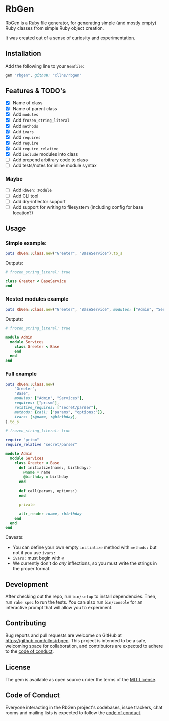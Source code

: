 # RbGen

RbGen is a Ruby file generator, for generating simple (and mostly empty) Ruby classes from simple Ruby object creation.

It was created out of a sense of curiosity and experimentation.

## Installation

Add the following line to your `Gemfile`:

```ruby
gem "rbgen", github: "cllns/rbgen"
```

## Features & TODO's
- [x] Name of class
- [x] Name of parent class
- [x] Add `modules`
- [x] Add `frozen_string_literal`
- [x] Add `methods`
- [x] Add `ivars`
- [x] Add `requires`
- [x] Add `require`
- [x] Add `require_relative`
- [x] Add `include` modules into class
- [ ] Add prepend arbitrary code to class
- [ ] Add tests/notes for inline module syntax

### Maybe
- [ ] Add `RbGen::Module`
- [ ] Add CLI tool
- [ ] Add dry-inflector support
- [ ] Add support for writing to filesystem (including config for base location?)

## Usage

### Simple example:
```ruby
puts RbGen::Class.new("Greeter", "BaseService").to_s
```

Outputs:

```ruby
# frozen_string_literal: true

class Greeter < BaseService
end
```

### Nested modules example
```ruby
puts RbGen::Class.new("Greeter", "BaseService", modules: ["Admin", "Services"]).to_s
```

Outputs:

```ruby
# frozen_string_literal: true

module Admin
  module Services
    class Greeter < Base
    end
  end
end
```


### Full example
```ruby
puts RbGen::Class.new(
    "Greeter",
    "Base",
    modules: ["Admin", "Services"],
    requires: ["prism"],
    relative_requires: ["secret/parser"],
    methods: {call: ["params", "options:"]},
    ivars: [:@name, :@birthday],
).to_s
```

```ruby
# frozen_string_literal: true

require "prism"
require_relative "secret/parser"

module Admin
  module Services
    class Greeter < Base
      def initialize(name:, birthday:)
        @name = name
        @birthday = birthday
      end

      def call(params, options:)
      end

      private

      attr_reader :name, :birthday
    end
  end
end
```


Caveats:
- You can define your own empty `initialize` method with `methods:` but not if you use `ivars:`
- `ivars:` must begin with `@`
- We currently don't do *any* inflections, so you must write the strings in the proper format.

## Development

After checking out the repo, run `bin/setup` to install dependencies. Then, run `rake spec` to run the tests. You can also run `bin/console` for an interactive prompt that will allow you to experiment.

## Contributing

Bug reports and pull requests are welcome on GitHub at https://github.com/cllns/rbgen. This project is intended to be a safe, welcoming space for collaboration, and contributors are expected to adhere to the [code of conduct](https://github.com/[USERNAME]/rbgen/blob/main/CODE_OF_CONDUCT.md).

## License

The gem is available as open source under the terms of the [MIT License](https://opensource.org/licenses/MIT).

## Code of Conduct

Everyone interacting in the RbGen project's codebases, issue trackers, chat rooms and mailing lists is expected to follow the [code of conduct](https://github.com/cllns/rbgen/blob/main/CODE_OF_CONDUCT.md).
